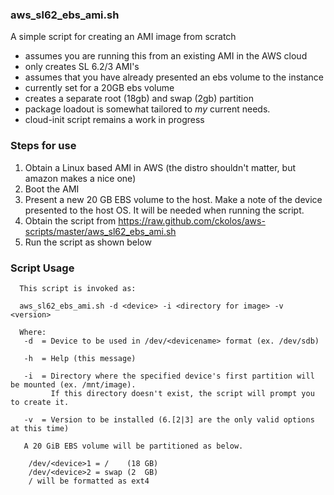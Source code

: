 ### aws\_sl62\_ebs\_ami.sh

A simple script for creating an AMI image from scratch
* assumes you are running this from an existing AMI in the AWS cloud  
* only creates SL 6.2/3 AMI's  
* assumes that you have already presented an ebs volume to the instance  
* currently set for a 20GB ebs volume  
* creates a separate root (18gb) and swap (2gb) partition  
* package loadout is somewhat tailored to *my* current needs.  
* cloud-init script remains a work in progress

### Steps for use

1. Obtain a Linux based AMI in AWS (the distro shouldn't matter, but amazon makes a nice one)
2. Boot the AMI
3. Present a new 20 GB EBS volume to the host. Make a note of the device presented to the host OS. It will be needed when running the script.
4. Obtain the script from https://raw.github.com/ckolos/aws-scripts/master/aws_sl62_ebs_ami.sh
5. Run the script as shown below 

### Script Usage

      This script is invoked as: 
      
      aws_sl62_ebs_ami.sh -d <device> -i <directory for image> -v <version>
      
      Where:
       -d  = Device to be used in /dev/<devicename> format (ex. /dev/sdb)

       -h  = Help (this message)

       -i  = Directory where the specified device's first partition will be mounted (ex. /mnt/image).
             If this directory doesn't exist, the script will prompt you to create it.

       -v  = Version to be installed (6.[2|3] are the only valid options at this time)

       A 20 GiB EBS volume will be partitioned as below.

        /dev/<device>1 = /    (18 GB)
        /dev/<device>2 = swap (2  GB)
        / will be formatted as ext4
